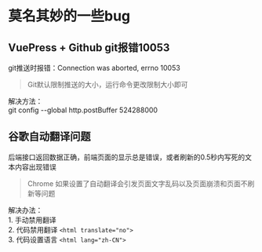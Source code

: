 # 莫名其妙的一些bug
## VuePress + Github git报错10053
git推送时报错：Connection was aborted, errno 10053  

>Git默认限制推送的大小，运行命令更改限制大小即可  

解决方法：  
    git config --global http.postBuffer 524288000  

## 谷歌自动翻译问题
后端接口返回数据正确，前端页面的显示总是错误，或者刷新的0.5秒内写死的文本内容出现错误

>Chrome 如果设置了自动翻译会引发页面文字乱码以及页面崩溃和页面不刷新等问题

解决办法：  
    1. 手动禁用翻译  
    2. 代码禁用翻译 `<html translate="no">`  
    3. 代码设置语言 `<html lang="zh-CN"> `
